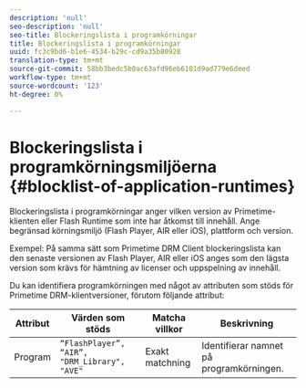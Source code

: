```yaml
---
description: 'null'
seo-description: 'null'
seo-title: Blockeringslista i programkörningar
title: Blockeringslista i programkörningar
uuid: fc3c9bd6-b1e6-4534-b29c-cd9a35b80928
translation-type: tm+mt
source-git-commit: 58bb3bedc5b0ac63afd96eb6101d9ad779e6deed
workflow-type: tm+mt
source-wordcount: '123'
ht-degree: 0%

---
```



# Blockeringslista i programkörningsmiljöerna {#blocklist-of-application-runtimes}

Blockeringslista i programkörningar anger vilken version av Primetime-klienten eller Flash Runtime som inte har åtkomst till innehåll. Ange begränsad körningsmiljö (Flash Player, AIR eller iOS), plattform och version.

Exempel: På samma sätt som Primetime DRM Client blockeringslista kan den senaste versionen av Flash Player, AIR eller iOS anges som den lägsta version som krävs för hämtning av licenser och uppspelning av innehåll.

Du kan identifiera programkörningen med något av attributen som stöds för Primetime DRM-klientversioner, förutom följande attribut:

| **Attribut** | **Värden som stöds** | **Matcha villkor** | **Beskrivning** |
|---|---|---|---|
| Program | `“FlashPlayer”, “AIR”, "DRM_Library", "AVE"` | Exakt matchning | Identifierar namnet på programkörningen. |

